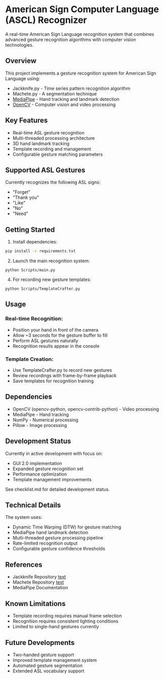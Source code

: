 # American Sign Computer Language (ASCL) Recognizer

A real-time American Sign Language recognition system that combines advanced gesture recognition algorithms with computer vision technologies.

## Overview

This project implements a gesture recognition system for American Sign Language using:
- Jackknife.py - Time series pattern recognition algorithm
- Machete.py - A segmentation technique 
- [MediaPipe](https://mediapipe.dev/) - Hand tracking and landmark detection
- [OpenCV](https://opencv.org/) - Computer vision and video processing

## Key Features

- Real-time ASL gesture recognition
- Multi-threaded processing architecture  
- 3D hand landmark tracking
- Template recording and management
- Configurable gesture matching parameters

## Supported ASL Gestures

Currently recognizes the following ASL signs:
- "Forget" 
- "Thank you"
- "Like"
- "No"
- "Need"

## Getting Started

1. Install dependencies:
```bash
pip install -r requirements.txt
```

2. Launch the main recognition system:
```
python Scripts/main.py
```

4. For recording new gesture templates:
```
python Scripts/TemplateCrafter.py
```

## Usage

### Real-time Recognition:

- Position your hand in front of the camera
- Allow ~3 seconds for the gesture buffer to fill
- Perform ASL gestures naturally
- Recognition results appear in the console

### Template Creation:

- Use TemplateCrafter.py to record new gestures
- Review recordings with frame-by-frame playback
- Save templates for recognition training

## Dependencies

- OpenCV (opencv-python, opencv-contrib-python) - Video processing
- MediaPipe - Hand tracking
- NumPy - Numerical processing
- Pillow - Image processing

## Development Status

Currently in active development with focus on:

- GUI 2.0 implementation
- Expanded gesture recognition set
- Performance optimization
- Template management improvements

See checklist.md for detailed development status.

## Technical Details

The system uses:

- Dynamic Time Warping (DTW) for gesture matching
- MediaPipe hand landmark detection
- Multi-threaded gesture processing pipeline
- Rate-limited recognition output
- Configurable gesture confidence thresholds

## References

- Jackknife Repository [text](https://github.com/ISUE/Jackknife)
- Machete Repository [text](https://github.com/ISUE/Machete)
- MediaPipe Documentation

## Known Limitations

- Template recording requires manual frame selection
- Recognition requires consistent lighting conditions
- Limited to single-hand gestures currently

## Future Developments

- Two-handed gesture support
- Improved template management system
- Automated gesture segmentation
- Extended ASL vocabulary support
